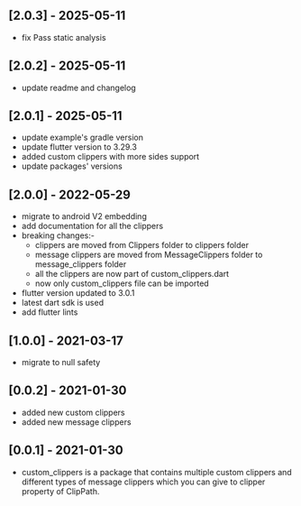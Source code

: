 ## [2.0.3] - 2025-05-11
* fix Pass static analysis

## [2.0.2] - 2025-05-11
* update readme and changelog

## [2.0.1] - 2025-05-11
* update example's gradle version
* update flutter version to 3.29.3
* added custom clippers with more sides support
* update packages' versions

## [2.0.0] - 2022-05-29
* migrate to android V2 embedding
* add documentation for all the clippers
* breaking changes:-
    - clippers are moved from Clippers folder to clippers folder
    - message clippers are moved from MessageClippers folder to message_clippers folder
    - all the clippers are now part of custom_clippers.dart
    - now only custom_clippers file can be imported
* flutter version updated to 3.0.1
* latest dart sdk is used
* add flutter lints

## [1.0.0] - 2021-03-17

* migrate to null safety

## [0.0.2] - 2021-01-30

* added new custom clippers
* added new message clippers

## [0.0.1] - 2021-01-30

* custom_clippers is a package that contains multiple custom clippers and different types of message clippers which you can give to clipper property of ClipPath.
